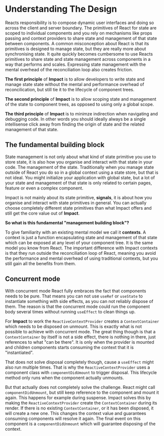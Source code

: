 # Understanding The Design

Reacts responsibility is to compose dynamic user interfaces and doing so across the client and server boundary. The primitives of React for state are scoped to individual components and you rely on mechanisms like props passing and context providers to share state and management of that state between components. A common misconception about React is that its primitives is designed to manage state, but they are really more about synchronising state. It quite quickly becomes cumbersome to use Reacts primitives to share state and state management across components in a way that performs and scales. Expressing state management with the mental overhead of the reconciliation loop also creates friction.

**The first principle** of **Impact** is to allow developers to write state and manage state state without the mental and performance overhead of reconcilication, but still tie it to the lifecycle of component trees.

**The second principle** of **Impact** is to allow scoping state and management of the state to component trees, as opposed to using only a global scope.

**The third principle** of **Impact** is to minimze indirection when navigating and debugging code. In other words you should ideally always be a single intellisense click away from finding the origin of state and the related management of that state.

## The fundamental building block

State management is not only about what kind of state primitive you use to store state, it is also how you organise and interact with that state in your code. The management of the state. Traditionally when you manage state outside of React you do so in a global context using a state store, but that is not ideal. You might initialize your application with global state, but a lot of your state and management of that state is only related to certain pages, feature or even a complex component.

Impact is not mainly about its state primitive, **signals**, it is about how you organise and interact with state primitives in general. You can actually choose completely different state primitives than what Impact offers and still get the core value out of **Impact**.

**So what is this fundamental "management building block"?**

To give familiarity with an existing mental model we call it **contexts**. A context is just a function encapsulating state and management of that state which can be exposed at any level of your component tree. It is the same model you know from React. The important difference with Impact contexts is that they run outside the reconciliation loop of React, meaning you avoid the performance and mental overhead of using traditional contexts, but you still gain all the benefits from them.

## Concurrent mode

With concurrent mode React fully embraces the fact that components needs to be pure. That means you can not use `useRef` or `useState` to instantiate something with side effects, as you can not reliably dispose of them. The reason is that the concurrent mode could run the component body several times without running `useEffect` to clean things up.

For **Impact** to work the `ReactiveContextProvider` creates a `ContextContainer` which needs to be disposed on unmount. This is exactly what is not possible to achieve with concurrent mode. The great thing though is that a `ContextContainer` by itself is not a side effect, there is nothing in there, just references to what "can be there". It is only when the provider is mounted and children components starts consuming the context that it is "instantiated".

That does not solve disposal completely though, cause a `useEffect` might also run multiple times. That is why the `ReactiveContextProvider` uses a component class with `componentDidUmount` to trigger disposal. This lifecycle method only runs when the component actually unmounts.

But that actually does not completely solve the challenge. React might call `componentDidUnmount`, but still keep reference to the component and mount it again. This happens for example during suspense. Impact solves this by making the `ReactiveContextProvider` create the `ContextContainer` during its render. If there is no existing `ContextContainer`, or it has been disposed, it will create a new one. This changes the context value and guarantees consuming components will resolve it again. The final event on this component is a `componentDidUnmount` which will guarantee disposing of the context.

